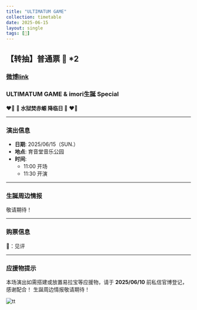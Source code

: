 ```yaml
---
title: "ULTIMATUM GAME"
collection: timetable
date: 2025-06-15
layout: single
tags: [🎂]
---
```


## 【转抽】普通票 🎫 *2  
### [微博link](https://weibo.com/7972569707/Pud4ojCKL#comment)
### ULTIMATUM GAME & imori生誕 Special  
❤️‍🔥 **🦇 水狱焚赤螈 降临日 🦇** ❤️‍🔥  

---

### 演出信息  
- **日期**: 2025/06/15（SUN.）  
- **地点**: 育音堂音乐公园  
- **时间**:  
    - 11:00 开场  
    - 11:30 开演  

---

### 生誕周边情报  
敬请期待！  

---

### 购票信息  
🎫：见评  

---

### 应援物提示  
本场演出如需搭建或放置易拉宝等应援物，请于 **2025/06/10** 前私信官博登记，感谢配合！     生誕周边情报敬请期待！

![tt](/timetable/2025/06/15/15.jpg)

